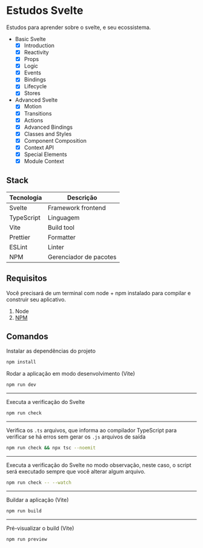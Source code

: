 # Estudos Svelte

Estudos para aprender sobre o svelte, e seu ecossistema.

- Basic Svelte
  - [x] Introduction
  - [x] Reactivity
  - [x] Props
  - [x] Logic
  - [x] Events
  - [x] Bindings
  - [x] Lifecycle
  - [x] Stores
- Advanced Svelte
  - [x] Motion
  - [x] Transitions
  - [x] Actions
  - [x] Advanced Bindings
  - [x] Classes and Styles
  - [x] Component Composition
  - [x] Context API
  - [x] Special Elements
  - [x] Module Context

## Stack

| Tecnologia | Descrição              |
| ---------- | ---------------------- |
| Svelte     | Framework frontend     |
| TypeScript | Linguagem              |
| Vite       | Build tool             |
| Prettier   | Formatter              |
| ESLint     | Linter                 |
| NPM        | Gerenciador de pacotes |

## Requisitos

Você precisará de um terminal com node + npm instalado para compilar e construir seu aplicativo.

1. Node
2. [NPM](https://www.npmjs.com/)

## Comandos

Instalar as dependências do projeto

```bash
npm install
```

Rodar a aplicação em modo desenvolvimento (Vite)

```bash
npm run dev
```

---

Executa a verificação do Svelte

```bash
npm run check
```

---

Verifica os `.ts` arquivos, que informa ao compilador TypeScript para verificar se há erros sem gerar os `.js`  arquivos de saída

```bash
npm run check && npx tsc --noemit
```

---

Executa a verificação do Svelte no modo observação, neste caso, o script será executado sempre que você alterar algum arquivo.

```bash
npm run check -- --watch
```

---

Buildar a aplicação (Vite)

```bash
npm run build
```

---

Pré-visualizar o build (Vite)

```bash
npm run preview
```
